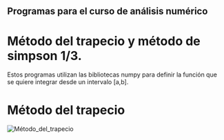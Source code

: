 ## Programas para el curso de análisis numérico

# Método del trapecio y método de simpson 1/3.

Estos programas utilizan las bibliotecas numpy para definir la función que se quiere integrar desde un intervalo [a,b].


# Método del trapecio 

![Método_del_trapecio](https://raw.githubusercontent.com/PeterArgueta/repositorio/rama/ruta/al/asset)